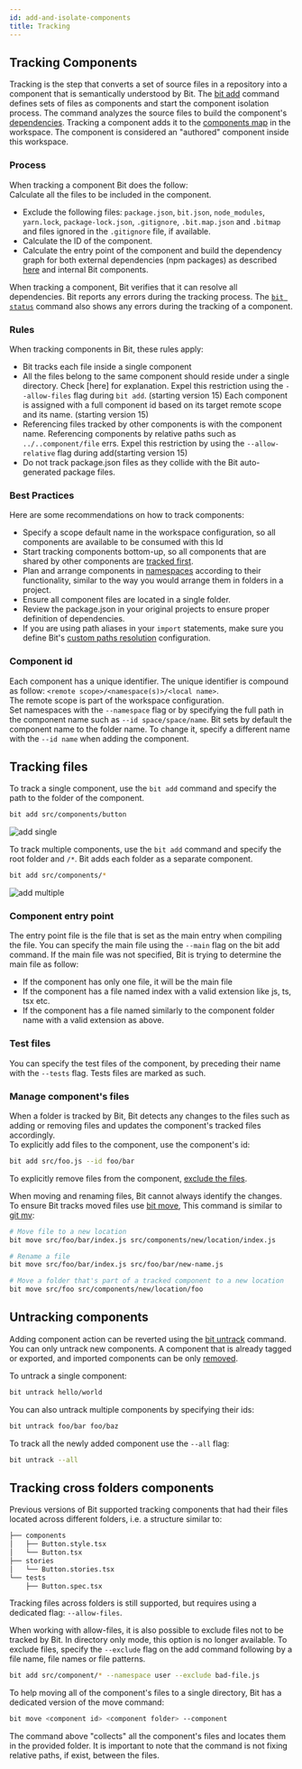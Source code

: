 ```yaml
---
id: add-and-isolate-components
title: Tracking 
---
```


## Tracking Components

Tracking is the step that converts a set of source files in a repository into a component that is semantically understood by Bit. The [bit add](/docs/apis/cli-all#add) command defines sets of files as components and start the component isolation process. The command analyzes the source files to build the component's [dependencies](/docs/dependencies). Tracking a component adds it to the [components map](/docs/workspace#components-map) in the workspace. The component is considered an "authored" component inside this workspace.  

### Process

When tracking a component Bit does the follow:  
Calculate all the files to be included in the component.  

- Exclude the following files:  `package.json`, `bit.json`, `node_modules`, `yarn.lock`, `package-lock.json`, `.gitignore`, `.bit.map.json` and `.bitmap` and files ignored in the `.gitignore` file, if available.
- Calculate the ID of the component.
- Calculate the entry point of the component and build the dependency graph for both external dependencies (npm packages) as described [here](/docs/dependencies) and internal Bit components.

When tracking a component, Bit verifies that it can resolve all dependencies. Bit reports any errors during the tracking process. The [`bit status`](/docs/apis/cli-all#status) command also shows any errors during the tracking of a component.  

### Rules

When tracking components in Bit, these rules apply:  

- Bit tracks each file inside a single component
- All the files belong to the same component should reside under a single directory. Check [here] for explanation. Expel this restriction using the `--allow-files` flag during `bit add`. (starting version 15)
Each component is assigned with a full component id based on its target remote scope and its name. (starting version 15)
- Referencing files tracked by other components is with the component name. Referencing components by relative paths such as `../..component/file` errs. Expel this restriction by using the `--allow-relative` flag during add(starting version 15)
- Do not track package.json files as they collide with the Bit auto-generated package files.  

### Best Practices

Here are some recommendations on how to track components:  

- Specify a scope default name in the workspace configuration, so all components are available to be consumed with this Id
- Start tracking components bottom-up, so all components that are shared by other components are [tracked first](/docs/best-practices#publish-shared-files-as-bit-components).  
- Plan and arrange components in [namespaces](/docs/best-practices#use-namespaces) according to their functionality, similar to the way you would arrange them in folders in a project.
- Ensure all component files are located in a single folder.  
- Review the package.json in your original projects to ensure proper definition of dependencies.  
- If you are using path aliases in your `import` statements, make sure you define Bit's [custom paths resolution](/docs/dependencies#custom-paths) configuration.

### Component id

Each component has a unique identifier. The unique identifier is compound as follow: `<remote scope>/<namespace(s)>/<local name>`.  
The remote scope is part of the workspace configuration.  
Set namespaces with the `--namespace` flag or by specifying the full path in the component name such as `--id space/space/name`.
Bit sets by default the component name to the folder name. To change it, specify a different name with the `--id name` when adding the component.  

## Tracking files

To track a single component, use the `bit add` command and specify the path to the folder of the component.  

```bash
bit add src/components/button
```

![add single](https://storage.googleapis.com/static.bit.dev/docs/gifs/add.gif)

To track multiple components, use the `bit add` command and specify the root folder and `/*`. Bit adds each folder as a separate component.  

```bash
bit add src/components/*
```

![add multiple](https://storage.googleapis.com/static.bit.dev/docs/gifs/add-multiple.gif)

### Component entry point

The entry point file is the file that is set as the main entry when compiling the file. You can specify the main file using the `--main` flag on the bit add command. If the main file was not specified, Bit is trying to determine the main file as follow:  

- If the component has only one file, it will be the main file
- If the component has a file named index with a valid extension like js, ts, tsx etc.  
- If the component has a file named similarly to the component folder name with a valid extension as above.

### Test files

You can specify the test files of the component, by preceding their name with the `--tests` flag. Tests files are marked as such.

### Manage component's files

When a folder is tracked by Bit, Bit detects any changes to the files such as adding or removing files and updates the component's tracked files accordingly.  
To explicitly add files to the component, use the component's id:  

```bash
bit add src/foo.js --id foo/bar
```

To explicitly remove files from the component, [exclude the files](#excluding-files).  

When moving and renaming files, Bit cannot always identify the changes. To ensure Bit tracks moved files use [bit move](/docs/apis/cli-all#move), This command is similar to [git mv](https://git-scm.com/docs/git-mv):  

```bash
# Move file to a new location
bit move src/foo/bar/index.js src/components/new/location/index.js

# Rename a file
bit move src/foo/bar/index.js src/foo/bar/new-name.js

# Move a folder that's part of a tracked component to a new location
bit move src/foo src/components/new/location/foo
```

## Untracking components

Adding component action can be reverted using the [bit untrack](/docs/apis/cli-all#untrack) command. You can only untrack new components. A component that is already tagged or exported, and imported components can be only [removed](/docs/removing-components).  

To untrack a single component:  

```bash
bit untrack hello/world
```

You can also untrack multiple components by specifying their ids:  

```bash
bit untrack foo/bar foo/baz
```

To track all the newly added component use the `--all` flag:  

```bash
bit untrack --all
```

## Tracking cross folders components  

Previous versions of Bit supported tracking components that had their files located across different folders, i.e. a structure similar to:  

```bash
├── components
│   ├── Button.style.tsx
│   └── Button.tsx
├── stories
│   └── Button.stories.tsx
└── tests
    ├── Button.spec.tsx
```

Tracking files across folders is still supported, but requires using a dedicated flag: `--allow-files`.  

When working with allow-files, it is also possible to exclude files not to be tracked by Bit. In directory only mode, this option is no longer available. To exclude files, specify the `--exclude` flag on the add command following by a file name, file names or file patterns.

```bash
bit add src/component/* --namespace user --exclude bad-file.js
```

To help moving all of the component's files to a single directory, Bit has a dedicated version of the move command:  

```bash
bit move <component id> <component folder> --component
```

The command above "collects" all the component's files and locates them in the provided folder. It is important to note that the command is not fixing relative paths, if exist, between the files.  
